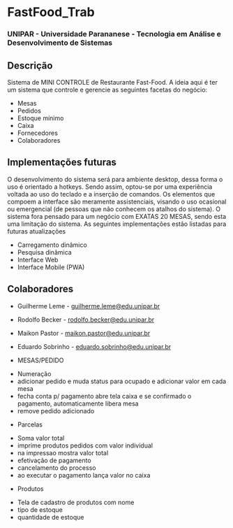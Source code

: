 # FastFood_Trab
### UNIPAR - Universidade Parananese - Tecnologia em Análise e Desenvolvimento de Sistemas
## Descrição
Sistema de MINI CONTROLE de Restaurante Fast-Food.
A ideia aqui é ter um sistema que controle e gerencie as seguintes facetas do negócio:

* Mesas
* Pedidos
* Estoque mínimo
* Caixa
* Fornecedores
* Colaboradores

## Implementações futuras
O desenvolvimento do sistema será para ambiente desktop, dessa forma o uso é orientado a hotkeys. Sendo assim, optou-se por uma experiência voltada ao uso do teclado e a inserção de comandos. Os elementos que compoem a interface são meramente assistenciais, visando o uso ocasional ou emergencial (de pessoas que não conhecem os atalhos do sistema).
O sistema fora pensado para um negócio com EXATAS 20 MESAS, sendo esta uma limitação do sistema.
As seguintes implementações estão listadas para futuras atualizações
* Carregamento dinâmico
* Pesquisa dinâmica
* Interface Web
* Interface Mobile (PWA)

## Colaboradores
* Guilherme Leme - guilherme.leme@edu.unipar.br
* Rodolfo Becker - rodolfo.becker@edu.unipar.br
* Maikon Pastor - maikon.pastor@edu.unipar.br
* Eduardo Sobrinho - eduardo.sobrinho@edu.unipar.br

* MESAS/PEDIDO
 - Numeração
 - adicionar pedido e muda status para ocupado e adicionar valor em cada mesa
 - fecha conta p/ pagamento abre tela caixa e se confirmado o pagamento, automaticamente libera mesa
 - remove pedido adicionado


* Parcelas
 - Soma valor total
 - imprime produtos pedidos com valor individual
 - na impressao mostra valor total
 - efetivação de pagamento
 - cancelamento do processo
 - ao executar o pagamento lança valor no caixa

* Produtos
 - Tela de cadastro de produtos com nome
 - tipo de estoque
 - quantidade de estoque

